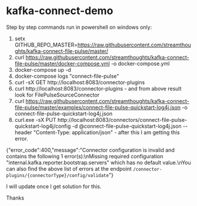 # kafka-connect-demo

Step by step commands run in powershell on windows only:

1. setx GITHUB_REPO_MASTER=https://raw.githubusercontent.com/streamthoughts/kafka-connect-file-pulse/master/
2. curl https://raw.githubusercontent.com/streamthoughts/kafka-connect-file-pulse/master/docker-compose.yml -o docker-compose.yml
3. docker-compose up -d
4. docker-compose logs "connect-file-pulse"
5. curl -sX GET http://localhost:8083/connector-plugins
6. curl http://localhost:8083/connector-plugins - and from above result look for FilePulseSourceConnector
7. curl https://raw.githubusercontent.com/streamthoughts/kafka-connect-file-pulse/master/examples/connect-file-pulse-quickstart-log4j.json -o connect-file-pulse-quickstart-log4j.json
8. curl.exe -sX PUT http://localhost:8083/connectors/connect-file-pulse-quickstart-log4j/config -d @connect-file-pulse-quickstart-log4j.json --header "Content-Type: application/json" - after this I am getting this error.

{"error_code":400,"message":"Connector configuration is invalid and contains the following 1 error(s):\nMissing required configuration \"internal.kafka.reporter.bootstrap.servers\" which has no default value.\nYou can also find the above list of errors at the endpoint `/connector-plugins/{connectorType}/config/validate`"}

I will update once I get solution for this.

Thanks

